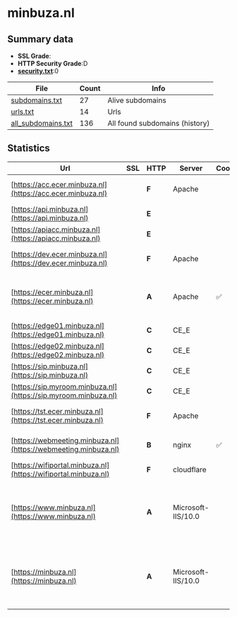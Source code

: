 

# minbuza.nl
## Summary data


 - **SSL Grade**:
 - **HTTP Security Grade**:D
 - **[security.txt](https://www.digitaleoverheid.nl/nieuws/standaard-security-txt-nu-verplicht-voor-overheid/)**:0


| File       | Count | Info |
|------------|-------|------|
|[subdomains.txt](/data/minbuza.nl/subdomains.txt)|27|Alive subdomains|
|[urls.txt](/data/minbuza.nl/urls.txt)|14|Urls|
|[all_subdomains.txt](/data/minbuza.nl/all_subdomains.txt)|136|All found subdomains (history)|


## Statistics


| Url | SSL | HTTP | Server | Cookie | HSTS | CORS | CTO | CSP | XFO | XXP | RP |FP| Tech |Title |
|--------|-------|-------|------|------|------|------|------|------|------|------|------|------|------|------|
|[https://acc.ecer.minbuza.nl](https://acc.ecer.minbuza.nl)| | **F**|Apache| | | | | | | | :white_check_mark: | |Apache HTTP Server|403 Forbidden|
|[https://api.minbuza.nl](https://api.minbuza.nl)| | **E**|| | | | | | | | :white_check_mark: | |||
|[https://apiacc.minbuza.nl](https://apiacc.minbuza.nl)| | **E**|| | | | | | | | :white_check_mark: | |||
|[https://dev.ecer.minbuza.nl](https://dev.ecer.minbuza.nl)| | **F**|Apache| | | | | | | | :white_check_mark: | |Apache HTTP Server|403 Forbidden|
|[https://ecer.minbuza.nl](https://ecer.minbuza.nl)| | **A**|Apache|:white_check_mark: |:white_check_mark: | | |:warning: | :white_check_mark: | :white_check_mark: | :white_check_mark: | |Apache HTTP Server HSTS Java|Home | Expertise...|
|[https://edge01.minbuza.nl](https://edge01.minbuza.nl)| | **C**|CE_E| |:white_check_mark: | | | | | | :white_check_mark: | |HSTS|Bad Request|
|[https://edge02.minbuza.nl](https://edge02.minbuza.nl)| | **C**|CE_E| |:white_check_mark: | | | | | | :white_check_mark: | |HSTS|Bad Request|
|[https://sip.minbuza.nl](https://sip.minbuza.nl)| | **C**|CE_E| |:white_check_mark: | | | | | | :white_check_mark: | |HSTS|Bad Request|
|[https://sip.myroom.minbuza.nl](https://sip.myroom.minbuza.nl)| | **C**|CE_E| |:white_check_mark: | | | | | | :white_check_mark: | |HSTS|Bad Request|
|[https://tst.ecer.minbuza.nl](https://tst.ecer.minbuza.nl)| | **F**|Apache| | | | | | | | :white_check_mark: | |Apache HTTP Server|403 Forbidden|
|[https://webmeeting.minbuza.nl](https://webmeeting.minbuza.nl)| | **B**|nginx|:white_check_mark: |:white_check_mark: | | |:warning: | :white_check_mark: | | :white_check_mark: | |HSTS Nginx|Cisco Meeting Se...|
|[https://wifiportal.minbuza.nl](https://wifiportal.minbuza.nl)| | **F**|cloudflare| | | | | | | | :white_check_mark: | |Cloudflare|403 Forbidden|
|[https://www.minbuza.nl](https://www.minbuza.nl)| | **A**|Microsoft-IIS/10.0| |:white_check_mark: | | |:warning: | :white_check_mark: | :white_check_mark: | :white_check_mark: | |Azure HSTS IIS:10.0 Microsoft ASP.NET Windows Server|Document Moved|
|[https://minbuza.nl](https://minbuza.nl)| | **A**|Microsoft-IIS/10.0| |:white_check_mark: | | |:warning: | :white_check_mark: | :white_check_mark: | :white_check_mark: | |Azure HSTS IIS:10.0 Microsoft ASP.NET Windows Server|Document Moved|

